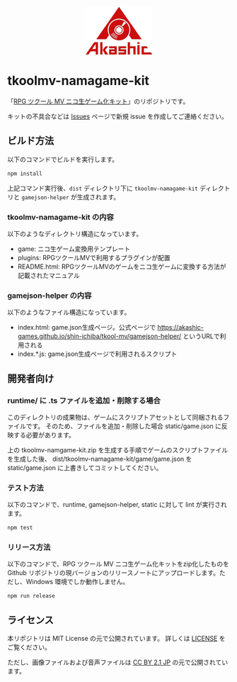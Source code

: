 <p align="center">
<img src="https://github.com/akashic-games/tkoolmv-namagame-kit/blob/main/img/akashic.png"/>
</p>

# tkoolmv-namagame-kit

「[RPG ツクール MV ニコ生ゲーム化キット][kit]」のリポジトリです。

キットの不具合などは [Issues][issue] ページで新規 issue を作成してご連絡ください。

[kit]: https://akashic-games.github.io/shin-ichiba/tkool-mv/index.html
[issue]: https://github.com/akashic-games/tkoolmv-namagame-kit/issues

## ビルド方法
以下のコマンドでビルドを実行します。

```bash
npm install
```

上記コマンド実行後、`dist` ディレクトリ下に `tkoolmv-namagame-kit` ディレクトリと `gamejson-helper` が生成されます。

### tkoolmv-namagame-kit の内容
以下のようなディレクトリ構造になっています。
- game: ニコ生ゲーム変換用テンプレート
- plugins: RPGツクールMVで利用するプラグインが配置
- README.html: RPGツクールMVのゲームをニコ生ゲームに変換する方法が記載されたマニュアル

### gamejson-helper の内容
以下のようなファイル構造になっています。
- index.html: game.json生成ページ。公式ページで https://akashic-games.github.io/shin-ichiba/tkool-mv/gamejson-helper/ というURLで利用される
- index.*.js: game.json生成ページで利用されるスクリプト

## 開発者向け

### runtime/ に .ts ファイルを追加・削除する場合

このディレクトリの成果物は、ゲームにスクリプトアセットとして同梱されるファイルです。
そのため、ファイルを追加・削除した場合 static/game.json に反映する必要があります。

上の tkoolmv-namgame-kit.zip を生成する手順でゲームのスクリプトファイルを生成した後、
dist/tkoolmv-namagame-kit/game/game.json を static/game.json に上書きしてコミットしてください。

### テスト方法
以下のコマンドで、runtime, gamejson-helper, static に対して lint が実行されます。

```bash
npm test
```

### リリース方法
以下のコマンドで、RPG ツクール MV ニコ生ゲーム化キットをzip化したものを Github リポジトリの現バージョンのリリースノートにアップロードします。ただし、Windows 環境でしか動作しません。

```bash
npm run release
```

## ライセンス
本リポジトリは MIT License の元で公開されています。
詳しくは [LICENSE](https://github.com/akashic-games/tkoolmv-namagame-kit/blob/main/LICENSE) をご覧ください。

ただし、画像ファイルおよび音声ファイルは
[CC BY 2.1 JP](https://creativecommons.org/licenses/by/2.1/jp/) の元で公開されています。
